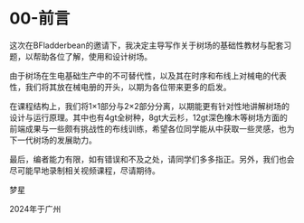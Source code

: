 # 00-前言

这次在BFladderbean的邀请下，我决定主导写作关于树场的基础性教材与配套习题，以帮助各位了解，使用和设计树场。

由于树场在生电基础生产中的不可替代性，以及其在时序和布线上对械电的代表性，我们将其放在械电册的开头，以期为各位带来更多的启发。

在课程结构上，我们将1×1部分与2×2部分分离，以期能更有针对性地讲解树场的设计与运行原理。其中也有4gt全树种，8gt大云杉，12gt深色橡木等树场方面的前端成果与一些颇有挑战性的布线训练，希望各位同学能从中获取一些灵感，也为下一代树场的发展助力。

最后，编者能力有限，如有错误和不及之处，请同学们多多指正。另外，我们也会尽可能早地录制相关视频课程，尽请期待。

梦星

2024年于广州
